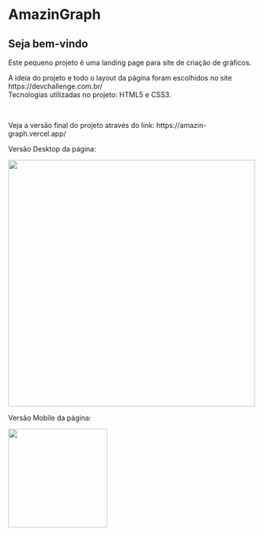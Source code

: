 <h1>AmazinGraph</h1>

<h2>Seja bem-vindo</h2>

<p>Este pequeno projeto é uma landing page para site de criação de gráficos.</p>

<p>A ideia do projeto e todo o layout da página foram escolhidos no site https://devchallenge.com.br/<br>
Tecnologias utilizadas no projeto: HTML5 e CSS3.</p><br>

<p>Veja a versão final do projeto através do link: https://amazin-graph.vercel.app/</p>

<p>Versão Desktop da página:</p>
<img src="https://user-images.githubusercontent.com/54873732/103051032-8e3fc980-4574-11eb-83f5-d170fbf684eb.png" width="500">

<p>Versão Mobile da página:</p>
<img src="https://user-images.githubusercontent.com/54873732/103051231-1e7e0e80-4575-11eb-8c82-dd1b4636dc8e.png" width="200">

